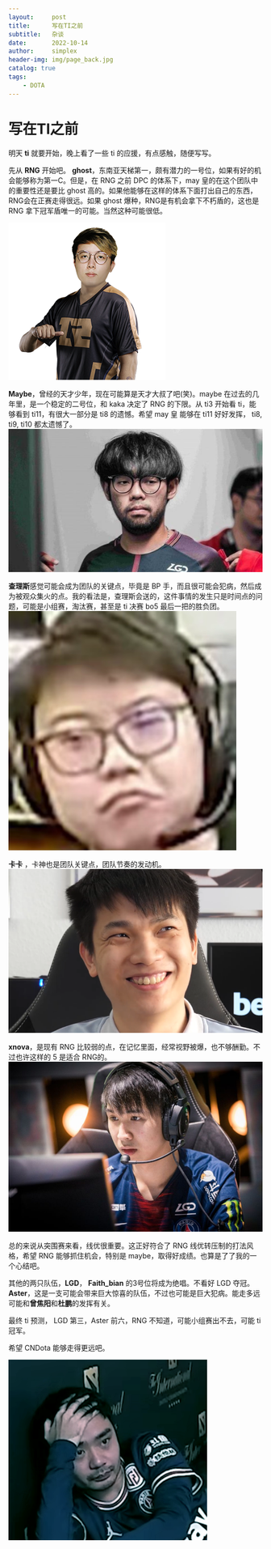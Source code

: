 ```yaml
---
layout:     post
title:      写在TI之前
subtitle:   杂谈
date:       2022-10-14
author:     simplex
header-img: img/page_back.jpg
catalog: true
tags:
    - DOTA
---
```


# 写在TI之前

明天 **ti** 就要开始，晚上看了一些 ti 的应援，有点感触，随便写写。

先从 **RNG** 开始吧。 **ghost**，东南亚天梯第一，颇有潜力的一号位，如果有好的机会能够称为第一C。但是，在 RNG 之前 DPC 的体系下，may 皇的在这个团队中的重要性还是要比 ghost 高的。如果他能够在这样的体系下面打出自己的东西，RNG会在正赛走得很远。如果 ghost 爆种，RNG是有机会拿下不朽盾的，这也是 RNG 拿下冠军盾唯一的可能。当然这种可能很低。

![20220728152121_97837](https://raw.githubusercontent.com/icanflyhigh/PicRepo/main//PicGO/2022/10/20220728152121_97837.png)

**Maybe**，曾经的天才少年，现在可能算是天才大叔了吧(笑)。maybe 在过去的几年里，是一个稳定的二号位，和 kaka 决定了 RNG 的下限。从 ti3 开始看 ti，能够看到 ti11，有很大一部分是 ti8 的遗憾。希望 may 皇 能够在 ti11 好好发挥， ti8, ti9, ti10 都太遗憾了。![8f54-hsqyiwt9594242](https://raw.githubusercontent.com/icanflyhigh/PicRepo/main//PicGO/2022/10/8f54-hsqyiwt9594242.jpg)



**查理斯**感觉可能会成为团队的关键点，毕竟是 BP 手，而且很可能会犯病，然后成为被观众集火的点。我的看法是，查理斯会送的，这件事情的发生只是时间点的问题，可能是小组赛，淘汰赛，甚至是 ti 决赛 bo5 最后一把的胜负团。<img src="https://raw.githubusercontent.com/icanflyhigh/PicRepo/main//PicGO/2022/10/QQ%E5%9B%BE%E7%89%8720221014234410.png" alt="QQ图片20221014234410" style="zoom:67%;" />

**卡卡** ，卡神也是团队关键点，团队节奏的发动机。<img src="https://raw.githubusercontent.com/icanflyhigh/PicRepo/main//PicGO/2022/10/3715-isehnni8611069.png" alt="3715-isehnni8611069" style="zoom:67%;" />

**xnova**，是现有 RNG 比较弱的点，在记忆里面，经常视野被爆，也不够酬勤。不过也许这样的 5 是适合 RNG的。<img src="https://raw.githubusercontent.com/icanflyhigh/PicRepo/main//PicGO/2022/10/900px-XNova_ESL_One_Birmingham_2019.jpg" alt="900px-XNova_ESL_One_Birmingham_2019" style="zoom:67%;" />

总的来说从突围赛来看，线优很重要。这正好符合了 RNG 线优转压制的打法风格，希望 RNG 能够抓住机会，特别是 maybe，取得好成绩。也算是了了我的一个心结吧。

其他的两只队伍，**LGD**， **Faith_bian** 的3号位将成为绝唱。不看好 LGD 夺冠。 **Aster**，这是一支可能会带来巨大惊喜的队伍，不过也可能是巨大犯病。能走多远可能和**曾焦阳**和**杜鹏**的发挥有关。

最终 ti 预测， LGD 第三，Aster 前六，RNG 不知道，可能小组赛出不去，可能 ti 冠军。

希望 CNDota 能够走得更远吧。

![八王](https://raw.githubusercontent.com/icanflyhigh/PicRepo/main//PicGO/2022/10/%E5%85%AB%E7%8E%8B.png)
